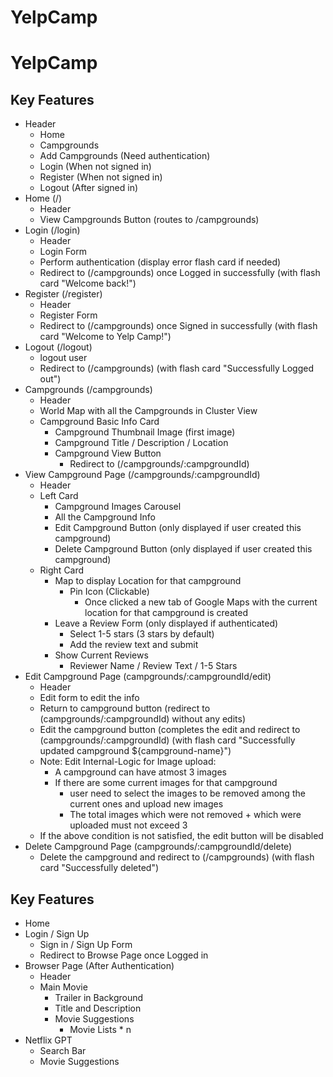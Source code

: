 # YelpCamp

# YelpCamp

## Key Features

- Header
  - Home
  - Campgrounds
  - Add Campgrounds (Need authentication)
  - Login (When not signed in)
  - Register (When not signed in)
  - Logout (After signed in)
- Home (/)
  - Header
  - View Campgrounds Button (routes to /campgrounds)
- Login (/login)
  - Header
  - Login Form
  - Perform authentication (display error flash card if needed)
  - Redirect to (/campgrounds) once Logged in successfully (with flash card "Welcome back!")
- Register (/register)
  - Header
  - Register Form
  - Redirect to (/campgrounds) once Signed in successfully (with flash card "Welcome to Yelp Camp!")
- Logout (/logout)
  - logout user
  - Redirect to (/campgrounds) (with flash card "Successfully Logged out")
- Campgrounds (/campgrounds)
  - Header
  - World Map with all the Campgrounds in Cluster View
  - Campground Basic Info Card
    - Campground Thumbnail Image (first image)
    - Campground Title / Description / Location
    - Campground View Button
      - Redirect to (/campgrounds/:campgroundId)
- View Campground Page (/campgrounds/:campgroundId)
  - Header
  - Left Card
    - Campground Images Carousel
    - All the Campground Info
    - Edit Campground Button (only displayed if user created this campground)
    - Delete Campground Button (only displayed if user created this campground)
  - Right Card
    - Map to display Location for that campground
      - Pin Icon (Clickable)
        - Once clicked a new tab of Google Maps with the current location for that campground is created
    - Leave a Review Form (only displayed if authenticated)
      - Select 1-5 stars (3 stars by default)
      - Add the review text and submit
    - Show Current Reviews
      - Reviewer Name / Review Text / 1-5 Stars
- Edit Campground Page (campgrounds/:campgroundId/edit)
  - Header
  - Edit form to edit the info
  - Return to campground button (redirect to (campgrounds/:campgroundId) without any edits)
  - Edit the campground button (completes the edit and redirect to (campgrounds/:campgroundId) (with flash card "Successfully updated campground ${campground-name}")
  - Note: Edit Internal-Logic for Image upload:
    - A campground can have atmost 3 images
    - If there are some current images for that campground
      - user need to select the images to be removed among the current ones and upload new images
      - The total images which were not removed + which were uploaded must not exceed 3
  - If the above condition is not satisfied, the edit button will be disabled
- Delete Campground Page (campgrounds/:campgroundId/delete)
  - Delete the campground and redirect to (/campgrounds) (with flash card "Successfully deleted")

## Key Features

- Home
- Login / Sign Up
  - Sign in / Sign Up Form
  - Redirect to Browse Page once Logged in
- Browser Page (After Authentication)
  - Header
  - Main Movie
    - Trailer in Background
    - Title and Description
    - Movie Suggestions
      - Movie Lists * n
- Netflix GPT
  - Search Bar
  - Movie Suggestions
